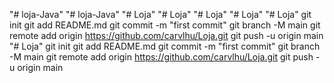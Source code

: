 "# loja-Java" 
"# loja-Java" 
"# Loja" 
"# Loja" 
"# Loja" 
"# Loja" 
"# Loja"  git init git add README.md git commit -m "first commit" git branch -M main git remote add origin https://github.com/carvlhu/Loja.git git push -u origin main
"# Loja"  git init git add README.md git commit -m "first commit" git branch -M main git remote add origin https://github.com/carvlhu/Loja.git git push -u origin main

